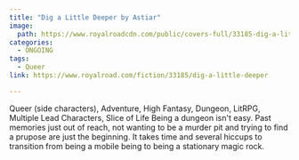 ```yaml
---
title: "Dig a Little Deeper by Astiar"
image:
  path: https://www.royalroadcdn.com/public/covers-full/33185-dig-a-little-deeper.jpg
categories:
  - ONGOING
tags:
  - Queer
link: https://www.royalroad.com/fiction/33185/dig-a-little-deeper

---
```

Queer (side characters), Adventure, High Fantasy, Dungeon, LitRPG, Multiple Lead Characters, Slice of Life
Being a dungeon isn't easy. Past memories just out of reach, not wanting to be a murder pit and trying to find a prupose are just the beginning. It takes time and several hiccups to transition from being a mobile being to being a stationary magic rock.
